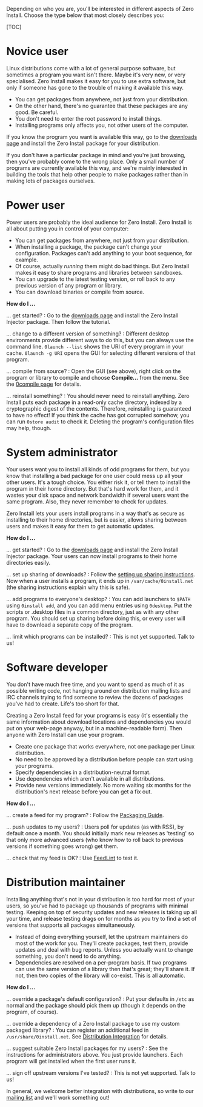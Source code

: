 Depending on who you are, you'll be interested in different aspects of Zero Install. Choose the type below that most closely describes you:

[TOC]

# Novice user

Linux distributions come with a lot of general purpose software, but sometimes a program you want isn't there. Maybe it's very new, or very specialised. Zero Install makes it easy for you to use extra software, but only if someone has gone to the trouble of making it available this way.

-   You can get packages from anywhere, not just from your distribution.
-   On the other hand, there's no guarantee that these packages are any good. Be careful.
-   You don't need to enter the root password to install things.
-   Installing programs only affects you, not other users of the computer.

If you know the program you want is available this way, go to the [downloads page](https://0install.net/injector.html) and install the Zero Install package for your distribution.

If you don't have a particular package in mind and you're just browsing, then you've probably come to the wrong place. Only a small number of programs are currently available this way, and we're mainly interested in building the tools that help other people to make packages rather than in making lots of packages ourselves.

# Power user

Power users are probably the ideal audience for Zero Install. Zero Install is all about putting you in control of your computer:

-   You can get packages from anywhere, not just from your distribution.
-   When installing a package, the package can't change your configuration. Packages can't add anything to your boot sequence, for example.
-   Of course, actually _running_ them might do bad things. But Zero Install makes it easy to share programs and libraries between sandboxes.
-   You can upgrade to the latest testing version, or roll back to any previous version of any program or library.
-   You can download binaries or compile from source.

**How do I ...**

... get started?
: Go to the [downloads page](https://0install.net/injector.html) and install the Zero Install Injector package. Then follow the tutorial.

... change to a different version of something?
: Different desktop environments provide different ways to do this, but you can always use the command line. `0launch --list` shows the URI of every program in your cache. `0launch -g URI` opens the GUI for selecting different versions of that program.

... compile from source?
: Open the GUI (see above), right click on the program or library to compile and choose **Compile...** from the menu. See the [0compile page](https://0install.net/0compile.html) for details.

... reinstall something?
: You should never need to reinstall anything. Zero Install puts each package in a read-only cache directory, indexed by a cryptographic digest of the contents. Therefore, reinstalling is guaranteed to have no effect! If you think the cache has got corrupted somehow, you can run `0store audit` to check it. Deleting the program's configuration files may help, though.

# System administrator

Your users want you to install all kinds of odd programs for them, but you know that installing a bad package for one user could mess up all your other users. It's a tough choice. You either risk it, or tell them to install the program in their home directory. But that's hard work for them, and it wastes your disk space and network bandwidth if several users want the same program. Also, they never remember to check for updates.

Zero Install lets your users install programs in a way that's as secure as installing to their home directories, but is easier, allows sharing between users and makes it easy for them to get automatic updates.

**How do I ...**

... get started?
: Go to the [downloads page](https://0install.net/injector.html) and install the Zero Install Injector package. Your users can now install programs to their home directories easily.

... set up sharing of downloads?
: Follow the [setting up sharing instructions](../details/sharing.md). Now when a user installs a program, it ends up in `/var/cache/0install.net` (the sharing instructions explain why this is safe).

... add programs to everyone's desktop?
: You can add launchers to `$PATH` using `0install add`, and you can add menu entries using `0desktop`. Put the scripts or .desktop files in a common directory, just as with any other program. You should set up sharing before doing this, or every user will have to download a separate copy of the program.

... limit which programs can be installed?
: This is not yet supported. Talk to us!

# Software developer

You don't have much free time, and you want to spend as much of it as possible writing code, not hanging around on distribution mailing lists and IRC channels trying to find someone to review the dozens of packages you've had to create. Life's too short for that.

Creating a Zero Install feed for your programs is easy (it's essentially the same information about download locations and dependencies you would put on your web-page anyway, but in a machine-readable form). Then anyone with Zero Install can use your program.

-   Create one package that works everywhere, not one package per Linux distribution.
-   No need to be approved by a distribution before people can start using your programs.
-   Specify dependencies in a distribution-neutral format.
-   Use dependencies which aren't available in all distributions.
-   Provide new versions immediately. No more waiting six months for the distribution's next release before you can get a fix out.

**How do I ...**

... create a feed for my program?
: Follow the [Packaging Guide](../packaging/index.md).

... push updates to my users?
: Users poll for updates (as with RSS), by default once a month. You should initially mark new releases as 'testing' so that only more advanced users (who know how to roll back to previous versions if something goes wrong) get them.

... check that my feed is OK?
: Use [FeedLint](../tools/feedlint.md) to test it.

# Distribution maintainer

Installing anything that's not in your distribution is too hard for most of your users, so you've had to package up thousands of programs with minimal testing. Keeping on top of security updates and new releases is taking up all your time, and release testing drags on for months as you try to find a set of versions that supports all packages simultaneously.

-   Instead of doing everything yourself, let the upstream maintainers do most of the work for you. They'll create packages, test them, provide updates and deal with bug reports. Unless you actually want to change something, you don't need to do anything.
-   Dependencies are resolved on a per-program basis. If two programs can use the same version of a library then that's great; they'll share it. If not, then two copies of the library will co-exist. This is all automatic.

**How do I ...**

... override a package's default configuration?
: Put your defaults in `/etc` as normal and the package should pick them up (though it depends on the program, of course).

... override a dependency of a Zero Install package to use my custom packaged library?
: You can register an additional feed in `/usr/share/0install.net`. See [Distribution Integration](../details/distribution-integration.md) for details.

... suggest suitable Zero Install packages for my users?
: See the instructions for administrators above. You just provide launchers. Each program will get installed when the first user runs it.

... sign off upstream versions I've tested?
: This is not yet supported. Talk to us!

In general, we welcome better integration with distributions, so write to our [mailing list](https://0install.net/support.html#lists) and we'll work something out!
